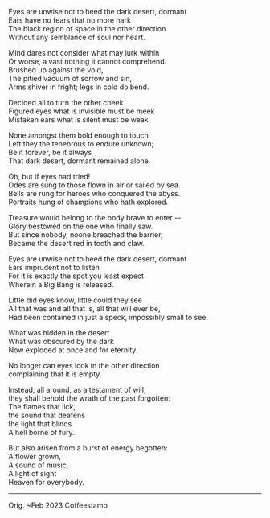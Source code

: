 Eyes are unwise not to heed the dark desert, dormant\
Ears have no fears that no more hark\
The black region of space in the other direction\
Without any semblance of soul nor heart.

Mind dares not consider what may lurk within\
Or worse, a vast nothing it cannot comprehend.\
Brushed up against the void,\
The pitied vacuum of sorrow and sin,\
Arms shiver in fright; legs in cold do bend.

Decided all to turn the other cheek\
Figured eyes what is invisible must be meek\
Mistaken ears what is silent must be weak

None amongst them bold enough to touch\
Left they the tenebrous to endure unknown;\
Be it forever, be it always\
That dark desert, dormant remained alone.

Oh, but if eyes had tried!\
Odes are sung to those flown in air or sailed by sea.\
Bells are rung for heroes who conquered the abyss.\
Portraits hung of champions who hath explored.

Treasure would belong to the body brave to enter --\
Glory bestowed on the one who finally saw.\
But since nobody, noone breached the barrier,\
Became the desert red in tooth and claw.

Eyes are unwise not to heed the dark desert, dormant\
Ears imprudent not to listen\
For it is exactly the spot you least expect\
Wherein a Big Bang is released.

Little did eyes know, little could they see\
All that was and all that is, all that will ever be,\
Had been contained in just a speck, impossibly small to see.

What was hidden in the desert\
What was obscured by the dark\
Now exploded at once and for eternity.

No longer can eyes look in the other direction\
complaining that it is empty.

Instead, all around, as a testament of will,\
they shall behold the wrath of the past forgotten:\
The flames that lick,\
the sound that deafens\
the light that blinds\
A hell borne of fury.

But also arisen from a burst of energy begotten:\
A flower grown,\
A sound of music,\
A light of sight\
Heaven for everybody.

-----

Orig. ~Feb 2023
Coffeestamp